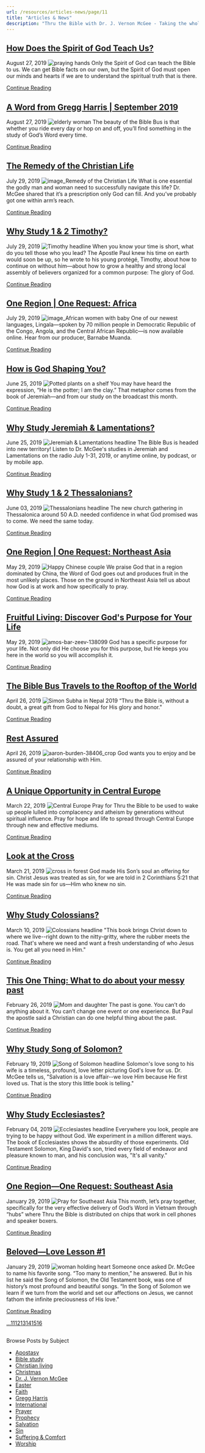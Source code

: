```yaml
---
url: /resources/articles-news/page/11
title: "Articles & News"
description: "Thru the Bible with Dr. J. Vernon McGee - Taking the whole Word to the whole world"
---
```







## [How Does the Spirit of God Teach Us?](../features/2019/08/27/how-does-the-spirit-of-god-teach-us)


August 27, 2019
![praying hands](https://ttb.org/images/default-source/Features-and-News/praying-hands.jpg?sfvrsn=64421e16_0 "praying hands")
Only the Spirit of God can teach the Bible to us. We can get Bible facts on our own, but the Spirit of God must open our minds and hearts if we are to understand the spiritual truth that is there. 


[Continue Reading](../features/2019/08/27/how-does-the-spirit-of-god-teach-us)




## [A Word from Gregg Harris | September 2019](../features/2019/08/27/a-word-from-gregg-harris-september-2019)


August 27, 2019
![elderly woman](https://ttb.org/images/default-source/Features-and-News/elderly-woman.jpg?sfvrsn=f1421e16_0 "elderly woman")
The beauty of the Bible Bus is that whether you ride every day or hop on and off, you’ll find something in the study of God’s Word every time. 


[Continue Reading](../features/2019/08/27/a-word-from-gregg-harris-september-2019)




## [The Remedy of the Christian Life](../features/2019/07/29/the-remedy-of-the-christian-life)


July 29, 2019
![image_Remedy of the Christian Life](https://ttb.org/images/default-source/Features-and-News/image_remedy-of-the-christian-life.jpg?sfvrsn=68481e16_0 "image_Remedy of the Christian Life")
What is one essential the godly man and woman need to successfully navigate this life? Dr. McGee shared that it’s a prescription only God can fill. And you’ve probably got one within arm’s reach. 


[Continue Reading](../features/2019/07/29/the-remedy-of-the-christian-life)




## [Why Study 1 & 2 Timothy?](../features/2019/07/29/why-study-1-2-timothy)


July 29, 2019
![Timothy headline](https://ttb.org/images/default-source/Why-Study/timothy-headline.jpg?sfvrsn=8a481e16_0 "Timothy headline")
When you know your time is short, what do you tell those who you lead? The Apostle Paul knew his time on earth would soon be up, so he wrote to his young protégé, Timothy, about how to continue on without him—about how to grow a healthy and strong local assembly of believers organized for a common purpose: The glory of God. 


[Continue Reading](../features/2019/07/29/why-study-1-2-timothy)




## [One Region | One Request: Africa](../news/2019/07/29/one-region-one-request-africa)


July 29, 2019
![image_African women with baby](https://ttb.org/images/default-source/Features-and-News/image_african-women-with-baby.jpg?sfvrsn=c9481e16_0 "image_African women with baby")
One of our newest languages, Lingala—spoken by 70 million people in Democratic Republic of the Congo, Angola, and the Central African Republic—is now available online. Hear from our producer, Barnabe Muanda.


[Continue Reading](../news/2019/07/29/one-region-one-request-africa)




## [How is God Shaping You?](../features/2019/06/25/how-is-god-shaping-you)


June 25, 2019
![Potted plants on a shelf](https://ttb.org/images/default-source/Features-and-News/potted-plants-on-a-shelf.jpg?sfvrsn=25581e16_0 "Potted plants on a shelf")
You may have heard the expression, “He is the potter; I am the clay.” That metaphor comes from the book of Jeremiah—and from our study on the broadcast this month. 


[Continue Reading](../features/2019/06/25/how-is-god-shaping-you)




## [Why Study Jeremiah & Lamentations?](../features/2019/06/25/why-study-jeremiah-lamentations)


June 25, 2019
![Jeremiah & Lamentations headline](https://ttb.org/images/default-source/Why-Study/jeremiah-lamentations-headline.jpg?sfvrsn=d591e16_0 "Jeremiah & Lamentations headline")
The Bible Bus is headed into new territory! Listen to Dr. McGee's studies in Jeremiah and Lamentations on the radio July 1-31, 2019, or anytime online, by podcast, or by mobile app.


[Continue Reading](../features/2019/06/25/why-study-jeremiah-lamentations)




## [Why Study 1 & 2 Thessalonians?](../features/2019/06/03/why-study-1-2-thessalonians)


June 03, 2019
![Thessalonians headline](https://ttb.org/images/default-source/Why-Study/thessalonians-headline.jpg?sfvrsn=7a6c1e16_0 "Thessalonians headline")
The new church gathering in Thessalonica around 50 A.D. needed confidence in what God promised was to come. We need the same today.


[Continue Reading](../features/2019/06/03/why-study-1-2-thessalonians)




## [One Region | One Request: Northeast Asia](../news/2019/05/29/one-region-one-request-northeast-asia)


May 29, 2019
![Happy Chinese couple](https://ttb.org/images/default-source/Features-and-News/happy-chinese-couple.jpg?sfvrsn=476c1e16_0 "Happy Chinese couple")
We praise God that in a region dominated by China, the Word of God goes out and produces fruit in the most unlikely places. Those on the ground in Northeast Asia tell us about how God is at work and how specifically to pray. 


[Continue Reading](../news/2019/05/29/one-region-one-request-northeast-asia)




## [Fruitful Living: Discover God's Purpose for Your Life](../features/2019/05/29/fruitful-living-discover-god's-purpose-for-your-life)


May 29, 2019
![amos-bar-zeev-138099](https://ttb.org/images/default-source/Features-and-News/amos-bar-zeev-138099.jpg?sfvrsn=7cee1d16_0 "amos-bar-zeev-138099")
God has a specific purpose for your life. Not only did He choose you for this purpose, but He keeps you here in the world so you will accomplish it.


[Continue Reading](../features/2019/05/29/fruitful-living-discover-god's-purpose-for-your-life)




## [The Bible Bus Travels to the Rooftop of the World](../news/2019/04/26/the-bible-bus-travels-to-the-rooftop-of-the-world)


April 26, 2019
![Simon Subha in Nepal 2019](https://ttb.org/images/default-source/producers/simon-subha-in-nepal-2019.jpg?sfvrsn=1a701e16_0 "Simon Subha in Nepal 2019")
“Thru the Bible is, without a doubt, a great gift from God to Nepal for His glory and honor."


[Continue Reading](../news/2019/04/26/the-bible-bus-travels-to-the-rooftop-of-the-world)




## [Rest Assured](../features/2019/04/26/rest-assured)


April 26, 2019
![aaron-burden-38406_crop](https://ttb.org/images/default-source/default-album/aaron-burden-38406_crop.jpg?sfvrsn=8701e16_0 "aaron-burden-38406_crop")
God wants you to enjoy and be assured of your relationship with Him.


[Continue Reading](../features/2019/04/26/rest-assured)




## [A Unique Opportunity in Central Europe](../news/2019/03/22/a-unique-opportunity-in-central-europe)


March 22, 2019
![Central Europe](https://ttb.org/images/default-source/Features-and-News/central-europe.jpg?sfvrsn=57001e16_0 "Central Europe")
Pray for Thru the Bible to be used to wake up people lulled into complacency and atheism by generations without spiritual influence. Pray for hope and life to spread through Central Europe through new and effective mediums. 


[Continue Reading](../news/2019/03/22/a-unique-opportunity-in-central-europe)




## [Look at the Cross](../features/2019/03/22/look-at-the-cross)


March 21, 2019
![cross in forest](https://ttb.org/images/default-source/Features-and-News/cross-in-forest.jpg?sfvrsn=c4cd1d16_0 "cross in forest")
God made His Son’s soul an offering for sin. Christ Jesus was treated as sin, for we are told in 2 Corinthians 5:21 that He was made sin for us—Him who knew no sin.


[Continue Reading](../features/2019/03/22/look-at-the-cross)




## [Why Study Colossians?](../features/2019/03/10/why-study-colossians)


March 10, 2019
![Colossians headline](https://ttb.org/images/default-source/Why-Study/colossians-headline.jpg?sfvrsn=970a1e16_0 "Colossians headline")
"This book brings Christ down to where we live--right down to the nitty-gritty, where the rubber meets the road. That's where we need and want a fresh understanding of who Jesus is. You get all you need in Him."


[Continue Reading](../features/2019/03/10/why-study-colossians)




## [This One Thing: What to do about your messy past](../features/2019/02/26/this-one-thing-what-to-do-about-your-messy-past)


February 26, 2019
![Mom and daughter](https://ttb.org/images/default-source/Features-and-News/mom-and-daughter.jpg?sfvrsn=32121e16_0 "Mom and daughter")
The past is gone. You can’t do anything about it. You can’t change one event or one experience. But Paul the apostle said a Christian can do one helpful thing about the past.


[Continue Reading](../features/2019/02/26/this-one-thing-what-to-do-about-your-messy-past)




## [Why Study Song of Solomon?](../features/2019/02/19/why-study-song-of-solomon)


February 19, 2019
![Song of Solomon headline](https://ttb.org/images/default-source/Why-Study/song-of-solomon-headline.jpg?sfvrsn=6101e16_0 "Song of Solomon headline")
Solomon's love song to his wife is a timeless, profound, love letter picturing God's love for us. Dr. McGee tells us, "Salvation is a love affair--we love Him because He first loved us. That is the story this little book is telling."


[Continue Reading](../features/2019/02/19/why-study-song-of-solomon)




## [Why Study Ecclesiastes?](../features/2019/02/04/why-study-ecclesiastes)


February 04, 2019
![Ecclesiastes headline](https://ttb.org/images/default-source/Why-Study/ecclesiastes-headline.jpg?sfvrsn=d8261e16_0 "Ecclesiastes headline")
Everywhere you look, people are trying to be happy without God. We experiment in a million different ways. The book of Ecclesiastes shows the absurdity of those experiments. Old Testament Solomon, King David's son, tried every field of endeavor and pleasure known to man, and his conclusion was, "It's all vanity."


[Continue Reading](../features/2019/02/04/why-study-ecclesiastes)




## [One Region—One Request: Southeast Asia](../news/2019/01/29/one-region-one-request-southeast-asia)


January 29, 2019
![Pray for Southeast Asia](https://ttb.org/images/default-source/Features-and-News/feb-2019-southeast-asia.jpg?sfvrsn=82261e16_0 "Feb 2019 Southeast Asia")
This month, let’s pray together, specifically for the very effective delivery of God’s Word in Vietnam through “hubs” where Thru the Bible is distributed on chips that work in cell phones and speaker boxers. 


[Continue Reading](../news/2019/01/29/one-region-one-request-southeast-asia)




## [Beloved—Love Lesson #1](../features/2019/01/29/beloved-love-lesson-1)


January 29, 2019
![woman holding heart](https://ttb.org/images/default-source/Features-and-News/woman-holding-heart.jpg?sfvrsn=bc61c16_0 "woman holding heart")
Someone once asked Dr. McGee to name his favorite song. “Too many to mention,” he answered. But in his list he said the Song of Solomon, the Old Testament book, was one of history’s most profound and beautiful songs. “In the Song of Solomon we learn if we turn from the world and set our affections on Jesus, we cannot fathom the infinite preciousness of His love.” 


[Continue Reading](../features/2019/01/29/beloved-love-lesson-1)





[...](https://ttb.org/resources/articles-news/page/10)[11](https://ttb.org/resources/articles-news/page/11)[12](https://ttb.org/resources/articles-news/page/12)[13](https://ttb.org/resources/articles-news/page/13)[14](https://ttb.org/resources/articles-news/page/14)[15](https://ttb.org/resources/articles-news/page/15)[16](https://ttb.org/resources/articles-news/page/16)





## 
 Browse Posts by Subject


* [Apostasy](/resources/articles-news/-in-tags/tags/Apostasy)
* [Bible study](/resources/articles-news/-in-tags/tags/Bible-study)
* [Christian living](/resources/articles-news/-in-tags/tags/Christian-living)
* [Christmas](/resources/articles-news/-in-tags/tags/Christmas)
* [Dr. J. Vernon McGee](/resources/articles-news/-in-tags/tags/Dr-J-Vernon-McGee)
* [Easter](/resources/articles-news/-in-tags/tags/easter)
* [Faith](/resources/articles-news/-in-tags/tags/Faith)
* [Gregg Harris](/resources/articles-news/-in-tags/tags/Gregg-Harris)
* [International](/resources/articles-news/-in-tags/tags/International)
* [Prayer](/resources/articles-news/-in-tags/tags/prayer)
* [Prophecy](/resources/articles-news/-in-tags/tags/Prophecy)
* [Salvation](/resources/articles-news/-in-tags/tags/Salvation)
* [Sin](/resources/articles-news/-in-tags/tags/sin)
* [Suffering & Comfort](/resources/articles-news/-in-tags/tags/Suffering-Comfort)
* [Worship](/resources/articles-news/-in-tags/tags/worship)






